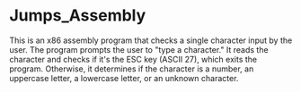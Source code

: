 # Jumps_Assembly
This is an x86 assembly program that checks a single character input by the user.  The program prompts the user to "type a character."  It reads the character and checks if it's the ESC key (ASCII 27), which exits the program.  Otherwise, it determines if the character is a number, an uppercase letter, a lowercase letter, or an unknown character.
